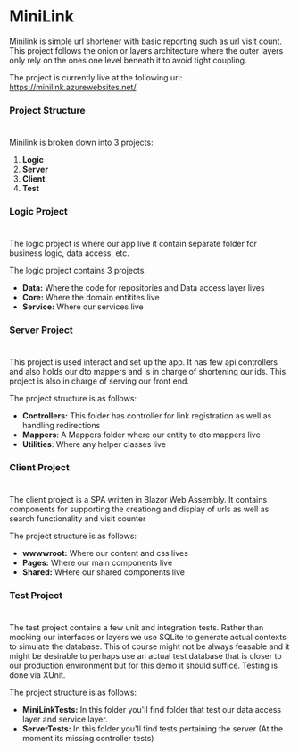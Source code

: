 # MiniLink

Minilink is simple url shortener with basic reporting such as url visit count. 
This project follows the onion or layers architecture where the outer layers only rely on the ones one level beneath it to avoid tight coupling.

The project is currently live at the following url:
https://minilink.azurewebsites.net/

### Project Structure
#
Minilink is broken down into 3 projects:
1. **Logic**
2. **Server** 
3. **Client**
4. **Test**

### Logic Project
#
The logic project is where our app live it contain separate folder for business logic, data access, etc.

The logic project contains 3 projects:
- **Data:** Where the code for repositories and Data access layer lives
- **Core:** Where the domain entitites live
- **Service:** Where our services live

### Server Project
#
This project is used interact and set up the app. It has few api controllers and also holds our dto mappers and is in charge of shortening our ids.
This project is also in charge of serving our front end.

The project structure is as follows:

- **Controllers:** This folder has controller for link registration as well as handling redirections
- **Mappers**: A Mappers folder where our entity to dto mappers live
- **Utilities**: Where any helper classes live

### Client Project
#
The client project is a SPA written in Blazor Web Assembly. It contains components for supporting the creationg and display of urls as well as search functionality and visit counter

The project structure is as follows:
- **wwwwroot:** Where our content and css lives
- **Pages:** Where our main components live
- **Shared:** WHere our shared components live

### Test Project
#
The test project contains a few unit and integration tests. Rather than mocking our interfaces or layers we use SQLite to generate actual contexts to simulate the database.
This of course might not be always feasable and it might be desirable to perhaps use an actual test database that is closer to our production environment but for this demo it should suffice. Testing is done via XUnit.

The project structure is as follows:
- **MiniLinkTests:** In this folder you'll find folder that test our data access layer and service layer.
- **ServerTests:** In this folder you'll find tests pertaining the server (At the moment its missing controller tests)

